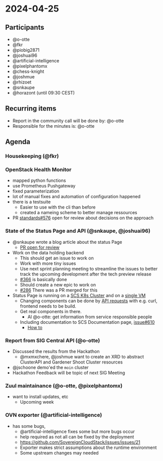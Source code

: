 # 2024-04-25

## Participants

- @o-otte
- @fkr
- @piobig2871
- @joshuai96
- @artificial-intelligence
- @pixelphantomx
- @chess-knight
- @joshmue
- @rhizoet
- @snkaupe
- @horazont (until 09:30 CEST)

## Recurring items

- Report in the community call will be done by: @o-otte
- Responsible for the minutes is: @o-otte

## Agenda

### Housekeeping (@fkr)

### OpenStack Health Monitor

- mapped python functions
- use Prometheus Pushgateway
- fixed parameterization
- lot of manual fixes and automation of configuration happened
- there is a testsuite 
    - Easier to use with the cli than before
    - created a nameing scheme to better manage ressources
- PR [standards#576](https://github.com/SovereignCloudStack/standards/pull/576) open for review about decisions on the approach

### State of the Status Page and API (@snkaupe, @joshuai96)

- @snkaupe wrote a blog article about the status Page
    - [PR open for review](https://github.com/SovereignCloudStack/website/pull/904)
- Work on the data holding backend
    - This should get an issue to work on
    - Work with more tiny issues
    - Use next sprint planning meeting to streamline the issues to better track the upcoming development after the tech preview release
    - [#366](https://github.com/SovereignCloudStack/issues/issues/366) is basically done
    - Should create a new epic to work on
    - [#286](https://github.com/SovereignCloudStack/issues/issues/286) There was a PR merged for this
- Status Page is running on a [SCS K8s Cluster](https://status.k8s.scs.community) and on a [single VM](https://status.213.131.230.142.nip.io)
    - Changing components can be done by [API requests](https://github.com/SovereignCloudStack/status-page-deployment/blob/main/docs/usage.md) with e.g. curl, frontend needs to be build.
    - Get real components in there.
        - AI @o-otte: get information from service responsible people
    - Including documentation to SCS Documentation page, [issue#610](https://github.com/SovereignCloudStack/issues/issues/610)
        - [How to](https://docs.scs.community/community/contribute/adding-docs-guide/)

### Report from SIG Central API (@o-otte)

- Discussed the results from the Hackathon
    - @mxmxchere, @joshmue want to create an XRD to abstract ClusterAPI and Gardener Shoot Cluster resources
- @jschoone demo'ed the `moin` cluster
- Hackathon Feedback will be topic of next SIG Meeting

### Zuul maintainance (@o-otte, @pixelphantomx)

- want to install updates, etc
    - Upcoming week

### OVN exporter (@artificial-intelligence)

- has some bugs,
    - @artificial-intelligence fixes some but more bugs occur
    - help required as not all can be fixed by the deployment
    - https://github.com/SovereignCloudStack/issues/issues/21
    - Exporter makes strict assumptions about the runtime environment
    - Some upstream changes may needed 

